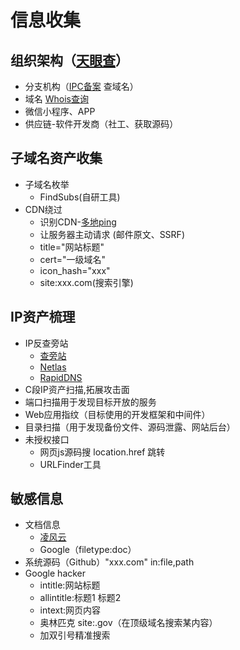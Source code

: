 # 信息收集
## 组织架构（[天眼查](https://www.tianyancha.com/)）
- 分支机构（[IPC备案](https://beian.miit.gov.cn/#/Integrated/recordQuery) 查域名）
- 域名 [Whois查询](https://www.hostinger.com.hk/whois)
- 微信小程序、APP
- 供应链-软件开发商（社工、获取源码）
## 子域名资产收集
- 子域名枚举
  - FindSubs(自研工具)
- CDN绕过
  - 识别CDN-[多地ping](https://www.itdog.cn/ping/)
  - 让服务器主动请求 (邮件原文、SSRF)
  - title="网站标题"
  - cert="一级域名"
  - icon_hash="xxx"
  - site:xxx.com(搜索引擎)
  
## IP资产梳理
- IP反查旁站
  - [查旁站](https://chapangzhan.com/)
  - [Netlas](https://app.netlas.io/host/)
  - [RapidDNS](https://rapiddns.io/)
- C段IP资产扫描,拓展攻击面
- 端口扫描用于发现目标开放的服务
- Web应用指纹（目标使用的开发框架和中间件）
- 目录扫描（用于发现备份文件、源码泄露、网站后台）
- 未授权接口
  - 网页js源码搜 location.href 跳转
  - URLFinder工具
## 敏感信息
- 文档信息
  - [凌风云](https://www.lingfengyun.com/)
  - Google（filetype:doc）
- 系统源码（Github）"xxx.com" in:file,path
- Google hacker
  - intitle:网站标题
  - allintitle:标题1 标题2
  - intext:网页内容
  - 奥林匹克 site:.gov（在顶级域名搜索某内容）
  - 加双引号精准搜索